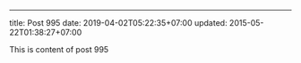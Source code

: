 ---
title: Post 995
date: 2019-04-02T05:22:35+07:00
updated: 2015-05-22T01:38:27+07:00

This is content of post 995